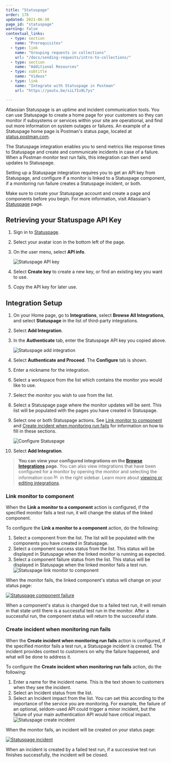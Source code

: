```yaml
---
title: "Statuspage"
order: 178
updated: 2021-06-30
page_id: "statuspage"
warning: false
contextual_links:
  - type: section
    name: "Prerequisites"
  - type: link
    name: "Grouping requests in collections"
    url: "/docs/sending-requests/intro-to-collections/"
  - type: section
    name: "Additional Resources"
  - type: subtitle
    name: "Videos"
  - type: link
    name: "Integrate with Statuspage in Postman"
    url: "https://youtu.be/siL7Iu9L7ys"

---
```


Atlassian Statuspage is an uptime and incident communication tools. You can use Statuspage to create a home page for your customers so they can monitor if subsystems or services within your site are operational, and find out more information on system outages or failures. An example of a Statuspage home page is Postman's status page, located at [status.postman.com](https://status.postman.com).

The Statuspage integration enables you to send metrics like response times to Statuspage and create and communicate incidents in case of a failure. When a Postman monitor test run fails, this integration can then send updates to Statuspage.

Setting up a Statuspage integration requires you to get an API key from Statuspage, and configure if a monitor is linked to a Statuspage component, if a monitoring run failure creates a Statuspage incident, or both.

Make sure to create your Statuspage account and create a page and components before you begin. For more information, visit Atlassian's [Statuspage](https://www.atlassian.com/software/statuspage) page.

## Retrieving your Statuspage API Key

1. Sign in to [Statuspage](https://manage.statuspage.io/login).
1. Select your avatar icon in the bottom left of the page.
1. On the user menu, select **API info**.

    ![Statuspage API key](https://assets.postman.com/postman-docs/statuspage-api-key.jpg)

1. Select **Create key** to create a new key, or find an existing key you want to use.
1. Copy the API key for later use.

## Integration Setup

1. On your Home page, go to **Integrations**, select **Browse All Integrations**, and select **Statuspage** in the list of third-party integrations.
1. Select **Add Integration**.
1. In the **Authenticate** tab, enter the Statuspage API key you copied above.

    ![Statuspage add integration](https://assets.postman.com/postman-docs/add-integration-statuspage.jpg)

1. Select **Authenticate and Proceed**. The **Configure** tab is shown.
1. Enter a nickname for the integration.
1. Select a workspace from the list which contains the monitor you would like to use.
1. Select the monitor you wish to use from the list.
1. Select a Statuspage page where the monitor updates will be sent. This list will be populated with the pages you have created in Statuspage.
1. Select one or both Statuspage actions. See [Link monitor to component](#link-monitor-to-component) and [Create incident when monitoring run fails](#create-incident-when-monitoring-run-fails) for information on how to fill in these sections.

    ![Configure Statuspage](https://assets.postman.com/postman-docs/configure-statuspage.jpg)

1. Select **Add Integration**.

> **You can view your configured integrations on the [Browse Integrations](https://go.postman.co/integrations/browse) page.** You can also view integrations that have been configured for a monitor by opening the monitor and selecting the information icon <img alt="Information icon" src="https://assets.postman.com/postman-docs/icon-information-v9-5.jpg#icon" width="16px"> in the right sidebar. Learn more about [viewing or editing integrations](/docs/integrations/intro-integrations/#viewing-or-editing-integrations).

### Link monitor to component

When the **Link a monitor to a component** action is configured, if the specified monitor fails a test run, it will change the status of the linked component.

To configure the **Link a monitor to a component** action, do the following:

1. Select a component from the list. The list will be populated with the components you have created in Statuspage.
1. Select a component success status from the list. This status will be displayed in Statuspage when the linked monitor is running as expected.
1. Select a component failure status from the list. This status will be displayed in Statuspage when the linked monitor fails a test run.
  ![Statuspage link monitor to component](https://assets.postman.com/postman-docs/statuspage-monitor-to-component.jpg)

When the monitor fails, the linked component's status will change on your status page:

[![Statuspage component failure](https://assets.postman.com/postman-docs/statuspage-component-fail.jpg)](https://assets.postman.com/postman-docs/statuspage-component-fail.jpg)

When a component's status is changed due to a failed test run, it will remain in that state until there is a successful test run in the monitor. After a successful run, the component status will return to the successful state.

### Create incident when monitoring run fails

When the **Create incident when monitoring run fails** action is configured, if the specified monitor fails a test run, a Statuspage incident is created. The incident provides context to customers on why the failure happened, and what will be done to address it.

To configure the **Create incident when monitoring run fails** action, do the following:

1. Enter a name for the incident name. This is the text shown to customers when they see the incident.
1. Select an Incident status from the list.
1. Select an Incident impact from the list. You can set this according to the importance of the service you are monitoring. For example, the failure of an optional, seldom-used API could trigger a minor incident, but the failure of your main authentication API would have critical impact.
  ![Statuspage create incident](https://assets.postman.com/postman-docs/statuspage-create-incident.jpg)

When the monitor fails, an incident will be created on your status page:

[![Statuspage incident](https://assets.postman.com/postman-docs/statuspage-incident.jpg)](https://assets.postman.com/postman-docs/statuspage-incident.jpg)

When an incident is created by a failed test run, if a successive test run finishes successfully, the incident will be closed.

